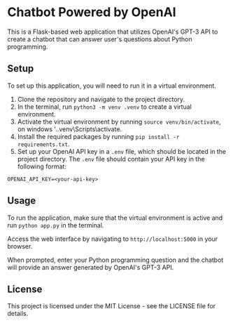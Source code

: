 # Chatbot Powered by OpenAI

This is a Flask-based web application that utilizes OpenAI's GPT-3 API to create a chatbot that can answer user's questions about Python programming. 

## Setup

To set up this application, you will need to run it in a virtual environment. 

1. Clone the repository and navigate to the project directory.
2. In the terminal, run `python3 -m venv .venv` to create a virtual environment.
3. Activate the virtual environment by running `source venv/bin/activate`, on windows '.\.venv\Scripts\activate.
4. Install the required packages by running `pip install -r requirements.txt`.
5. Set up your OpenAI API key in a `.env` file, which should be located in the project directory. The `.env` file should contain your API key in the following format:

```
OPENAI_API_KEY=<your-api-key>
```

## Usage

To run the application, make sure that the virtual environment is active and run `python app.py` in the terminal. 

Access the web interface by navigating to `http://localhost:5000` in your browser.

When prompted, enter your Python programming question and the chatbot will provide an answer generated by OpenAI's GPT-3 API. 

## License

This project is licensed under the MIT License - see the LICENSE file for details.